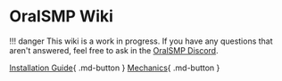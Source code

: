 # OralSMP Wiki

!!! danger
    This wiki is a work in progress. If you have any questions that aren't answered, feel free to ask in the [OralSMP Discord](https://discord.gg/8EXd6BU8yN).


[Installation Guide](setup/installation.md){ .md-button }
[Mechanics](mechanics/enchanting.md){ .md-button }
